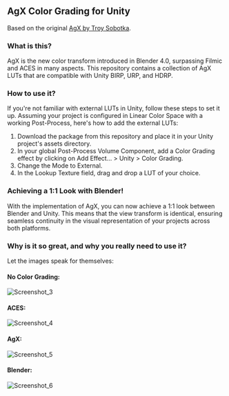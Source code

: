 ## AgX Color Grading for Unity

Based on the original [AgX by Troy Sobotka](https://github.com/sobotka/AgX).

### What is this?

AgX is the new color transform introduced in Blender 4.0, surpassing Filmic and ACES in many aspects. This repository contains a collection of AgX LUTs that are compatible with Unity BIRP, URP, and HDRP.

### How to use it?

If you're not familiar with external LUTs in Unity, follow these steps to set it up. Assuming your project is configured in Linear Color Space with a working Post-Process, here's how to add the external LUTs:

1. Download the package from this repository and place it in your Unity project's assets directory.
2. In your global Post-Process Volume Component, add a Color Grading effect by clicking on Add Effect... > Unity > Color Grading.
3. Change the Mode to External.
4. In the Lookup Texture field, drag and drop a LUT of your choice.

### Achieving a 1:1 Look with Blender!

With the implementation of AgX, you can now achieve a 1:1 look between Blender and Unity. This means that the view transform is identical, ensuring seamless continuity in the visual representation of your projects across both platforms.

### Why is it so great, and why you really need to use it?

Let the images speak for themselves:

#### No Color Grading:

![Screenshot_3](https://github.com/FairplexVR/AgX-Luts-Unity/assets/31825109/4ef7425d-c4df-49ac-8223-22f65d712010)

#### ACES:

![Screenshot_4](https://github.com/FairplexVR/AgX-Luts-Unity/assets/31825109/4b7ce6c3-5ef8-4ef3-b89c-338d0ece1ead)

#### AgX:

![Screenshot_5](https://github.com/FairplexVR/AgX-Luts-Unity/assets/31825109/67ff7eb0-9994-4b62-8ff0-db74d1805544)

#### Blender:

![Screenshot_6](https://github.com/FairplexVR/AgX-Luts-Unity/assets/31825109/a911c21e-b8aa-494b-82d6-0b46c8aebb28)